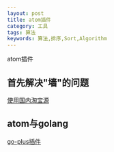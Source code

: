 ```yaml
---
layout: post
title: atom插件
category: 工具
tags: 算法
keywords: 算法,排序,Sort,Algorithm
---
```

atom插件

## 首先解决"墙"的问题
[使用国内淘宝源](http://blog.csdn.net/qianghaohao/article/details/52331432)
## atom与golang
[go-plus插件](https://segmentfault.com/a/1190000004933373)
